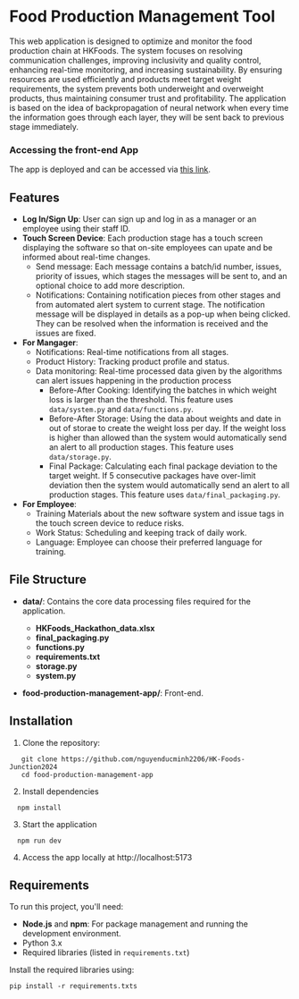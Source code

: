 # Food Production Management Tool

This web application is designed to optimize and monitor the food production chain at HKFoods. The system focuses on resolving communication challenges, improving inclusivity and quality control, enhancing real-time monitoring, and increasing sustainability. By ensuring resources are used efficiently and products meet target weight requirements, the system prevents both underweight and overweight products, thus maintaining consumer trust and profitability. The application is based on the idea of backpropagation of neural network when every time the information goes through each layer, they will be sent back to previous stage immediately.

### Accessing the front-end App

The app is deployed and can be accessed via [this link](https://wondrous-elf-555a64.netlify.app/).

## Features

- **Log In/Sign Up**: User can sign up and log in as a manager or an employee using their staff ID.
- **Touch Screen Device**: Each production stage has a touch screen displaying the software so that on-site employees can upate and be informed about real-time changes.
   - Send message: Each message contains a batch/id number, issues, priority of issues, which stages the messages will be sent to, and an optional choice to add more description.
   - Notifications: Containing notification pieces from other stages and from automated alert system to current stage. The notification message will be displayed in details as a pop-up when being clicked. They can be resolved when the information is received and the issues are fixed. 
- **For Mangager**:
   - Notifications: Real-time notifications from all stages.
   - Product History: Tracking product profile and status.
   - Data monitoring: Real-time processed data given by the algorithms can alert issues happening in the production process
      - Before-After Cooking: Identifying the batches in which weight loss is larger than the threshold. This feature uses ```data/system.py``` and ```data/functions.py```.
      - Before-After Storage: Using the data about weights and date in out of storae to create the weight loss per day. If the weight loss is higher than allowed than the system would automatically send an alert to all production stages. This feature uses ```data/storage.py```.
      - Final Package: Calculating each final package deviation to the target weight. If 5 consecutive packages have over-limit deviation then the system would automatically send an alert to all production stages. This feature uses ```data/final_packaging.py```.
- **For Employee**:
   - Training Materials about the new software system and issue tags in the touch screen device to reduce risks.
   - Work Status: Scheduling and keeping track of daily work.
   - Language: Employee can choose their preferred language for training.

## File Structure

- **data/**: Contains the core data processing files required for the application.
  - **HKFoods_Hackathon_data.xlsx**
  - **final_packaging.py**
  - **functions.py**
  - **requirements.txt**
  - **storage.py**
  - **system.py**

- **food-production-management-app/**: Front-end.


## Installation
1. Clone the repository: 
```
   git clone https://github.com/nguyenducminh2206/HK-Foods-Junction2024
   cd food-production-management-app
```
2. Install dependencies
```
  npm install
```
3. Start the application
```
  npm run dev
```
4. Access the app locally at http://localhost:5173

## Requirements

To run this project, you'll need:

- **Node.js** and **npm**: For package management and running the development environment.
- Python 3.x
- Required libraries (listed in `requirements.txt`)

Install the required libraries using:

```
pip install -r requirements.txts
```

